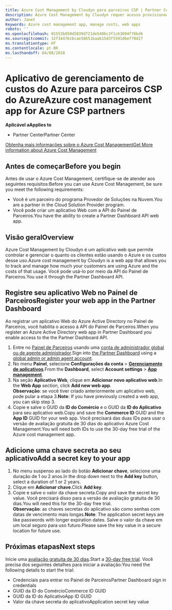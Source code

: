 ```yaml
---
title: Azure Cost Management by Cloudyn para parceiros CSP | Partner Center
description: Azure Cost Management by Cloudyn requer acesso provisionado à API do Partner Center.
author: Janet
Keywords: Azure cost management app, manage costs, web apps
robots: ''
ms.openlocfilehash: 01553b850d5839d721de5406c3f1c63094f76bd6
ms.sourcegitcommit: 32f34476cbcae58651baab15d3f5591d6ef70d27
ms.translationtype: HT
ms.contentlocale: pt-BR
ms.lasthandoff: 04/08/2018
---
```

# <a name="azure-cost-management-app-for-azure-csp-partners"></a><span data-ttu-id="d16e9-103">Aplicativo de gerenciamento de custos do Azure para parceiros CSP do Azure</span><span class="sxs-lookup"><span data-stu-id="d16e9-103">Azure cost management app for Azure CSP partners</span></span>  

**<span data-ttu-id="d16e9-104">Aplicável a</span><span class="sxs-lookup"><span data-stu-id="d16e9-104">Applies to</span></span>**

-  <span data-ttu-id="d16e9-105">Partner Center</span><span class="sxs-lookup"><span data-stu-id="d16e9-105">Partner Center</span></span>

[<span data-ttu-id="d16e9-106">Obtenha mais informações sobre o Azure Cost Management</span><span class="sxs-lookup"><span data-stu-id="d16e9-106">Get More information about Azure Cost Management</span></span>](https://go.microsoft.com/fwlink/p/?linkid=857893)

## <a name="before-you-begin"></a><span data-ttu-id="d16e9-107">Antes de começar</span><span class="sxs-lookup"><span data-stu-id="d16e9-107">Before you begin</span></span>
<span data-ttu-id="d16e9-108">Antes de usar o Azure Cost Management, certifique-se de atender aos seguintes requisitos:</span><span class="sxs-lookup"><span data-stu-id="d16e9-108">Before you can use Azure Cost Management, be sure you meet the following requirements:</span></span>
- <span data-ttu-id="d16e9-109">Você é um parceiro do programa Provedor de Soluções na Nuvem.</span><span class="sxs-lookup"><span data-stu-id="d16e9-109">You are a partner in the Cloud Solution Provider program.</span></span>
- <span data-ttu-id="d16e9-110">Você pode criar um aplicativo Web com a API do Painel de Parceiros.</span><span class="sxs-lookup"><span data-stu-id="d16e9-110">You have the ability to create a Partner Dashboard API web app.</span></span>

## <a name="overview"></a><span data-ttu-id="d16e9-111">Visão geral</span><span class="sxs-lookup"><span data-stu-id="d16e9-111">Overview</span></span>

<span data-ttu-id="d16e9-112">Azure Cost Management by Cloudyn é um aplicativo web que permite controlar e gerenciar o quanto os clientes estão usando o Azure e os custos desse uso.</span><span class="sxs-lookup"><span data-stu-id="d16e9-112">Azure cost management by Cloudyn is a web app that allows you to track and manage how much your customers are using Azure and the costs of that usage.</span></span> <span data-ttu-id="d16e9-113">Você pode usá-lo por meio da API do Painel de Parceiros.</span><span class="sxs-lookup"><span data-stu-id="d16e9-113">You use it through the Partner Dashboard API.</span></span>

## <a name="register-your-web-app-in-the-partner-dashboard"></a><span data-ttu-id="d16e9-114">Registre seu aplicativo Web no Painel de Parceiros</span><span class="sxs-lookup"><span data-stu-id="d16e9-114">Register your web app in the Partner Dashboard</span></span>
<span data-ttu-id="d16e9-115">Ao registrar um aplicativo Web do Azure Active Directory no Painel de Parceiros, você habilita o acesso à API do Painel de Parceiros.</span><span class="sxs-lookup"><span data-stu-id="d16e9-115">When you register an Azure Active Directory web app in Partner Dashboard you enable access to the the Partner Dashboard API.</span></span> 
1.  <span data-ttu-id="d16e9-116">Entre no [Painel de Parceiros](https://partnercenter.microsoft.com/en-us/pcv/dashboard/overview) usando uma [conta de administrador global ou de agente administrador](create-user-accounts-and-set-permissions.md).</span><span class="sxs-lookup"><span data-stu-id="d16e9-116">Sign into [the Partner Dashboard](https://partnercenter.microsoft.com/en-us/pcv/dashboard/overview) using a [global admin or admin agent account](create-user-accounts-and-set-permissions.md).</span></span>
2.  <span data-ttu-id="d16e9-117">No menu **Painel**, selecione **Configurações da conta** &gt; **[Gerenciamento de aplicativos](https://partnercenter.microsoft.com/en-us/pcv/apiintegration/appmanagement)**.</span><span class="sxs-lookup"><span data-stu-id="d16e9-117">From the **Dashboard**, select **Account settings** &gt; **[App management](https://partnercenter.microsoft.com/en-us/pcv/apiintegration/appmanagement)**.</span></span>
3.  <span data-ttu-id="d16e9-118">Na seção **Aplicativo Web**, clique em **Adicionar novo aplicativo web**.</span><span class="sxs-lookup"><span data-stu-id="d16e9-118">In the **Web App** section, click **Add new web app**.</span></span>
<br> <span data-ttu-id="d16e9-119">**Observação**: se você tiver criado anteriormente um aplicativo web, pode pular a etapa 3.</span><span class="sxs-lookup"><span data-stu-id="d16e9-119">**Note**: If you have previously created a web app, you can skip step 3.</span></span>
4.  <span data-ttu-id="d16e9-120">Copie e salve o GUID da **ID do Comércio** e o GUID da **ID do Aplicativo** para seu aplicativo web.</span><span class="sxs-lookup"><span data-stu-id="d16e9-120">Copy and save the **Commerce ID** GUID and the **App ID** GUID for your web app.</span></span> <span data-ttu-id="d16e9-121">Você precisará das duas IDs para usar o versão de avaliação gratuita de 30 dias do aplicativo Azure Cost Management.</span><span class="sxs-lookup"><span data-stu-id="d16e9-121">You will need both IDs to use the 30-day free trial of the Azure cost management app.</span></span>

## <a name="add-a-secret-key-to-your-app"></a><span data-ttu-id="d16e9-122">Adicione uma chave secreta ao seu aplicativo</span><span class="sxs-lookup"><span data-stu-id="d16e9-122">Add a secret key to your app</span></span>
1.  <span data-ttu-id="d16e9-123">No menu suspenso ao lado do botão **Adicionar chave**, selecione uma duração de 1 ou 2 anos.</span><span class="sxs-lookup"><span data-stu-id="d16e9-123">In the drop down next to the **Add key** button, select a duration of 1 or 2 years.</span></span>
2.  <span data-ttu-id="d16e9-124">Clique em **Adicionar chave**.</span><span class="sxs-lookup"><span data-stu-id="d16e9-124">Click **Add key**.</span></span> 
3.  <span data-ttu-id="d16e9-125">Copie e salve o valor da chave secreta.</span><span class="sxs-lookup"><span data-stu-id="d16e9-125">Copy and save the secret key value.</span></span> <span data-ttu-id="d16e9-126">Você precisará disso para a versão de avaliação gratuita de 30 dias.</span><span class="sxs-lookup"><span data-stu-id="d16e9-126">You will need this for the 30-day free trial.</span></span>
<br><span data-ttu-id="d16e9-127">**Observação**: as chaves secretas do aplicativo são como senhas com datas de vencimento mais longas.</span><span class="sxs-lookup"><span data-stu-id="d16e9-127">**Note**: The application secret keys are like passwords with longer expiration dates.</span></span> <span data-ttu-id="d16e9-128">Salve o valor da chave em um local seguro para uso futuro.</span><span class="sxs-lookup"><span data-stu-id="d16e9-128">Please save the key value in a secure location for future use.</span></span>

## <a name="next-steps"></a><span data-ttu-id="d16e9-129">Próximas etapas</span><span class="sxs-lookup"><span data-stu-id="d16e9-129">Next steps</span></span>
<span data-ttu-id="d16e9-130">Inicie uma [avaliação gratuita de 30 dias](https://go.microsoft.com/fwlink/?linkid=857895).</span><span class="sxs-lookup"><span data-stu-id="d16e9-130">Start a [30-day free trial](https://go.microsoft.com/fwlink/?linkid=857895).</span></span>
<span data-ttu-id="d16e9-131">Você precisa dos seguintes detalhes para iniciar a avaliação:</span><span class="sxs-lookup"><span data-stu-id="d16e9-131">You need the following details to start the trial:</span></span>
- <span data-ttu-id="d16e9-132">Credenciais para entrar no Painel de Parceiros</span><span class="sxs-lookup"><span data-stu-id="d16e9-132">Partner Dashboard sign in credentials</span></span>
- <span data-ttu-id="d16e9-133">GUID da ID do Comércio</span><span class="sxs-lookup"><span data-stu-id="d16e9-133">Commerce ID GUID</span></span>
- <span data-ttu-id="d16e9-134">GUID da ID do Aplicativo</span><span class="sxs-lookup"><span data-stu-id="d16e9-134">App ID GUID</span></span>
- <span data-ttu-id="d16e9-135">Valor da chave secreta do aplicativo</span><span class="sxs-lookup"><span data-stu-id="d16e9-135">Application secret key value</span></span>
